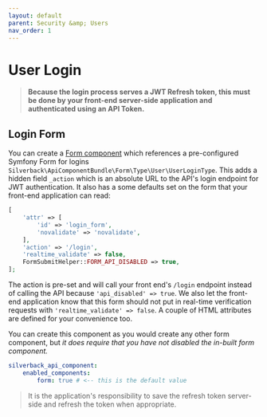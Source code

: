 ```yaml
---
layout: default
parent: Security &amp; Users
nav_order: 1
---
```

# User Login

>__Because the login process serves a JWT Refresh token, this must be done by your front-end server-side application and authenticated using an API Token.__

## Login Form
You can create a [Form component](../components/form-component.md) which references a pre-configured Symfony Form for logins `Silverback\ApiComponentBundle\Form\Type\User\UserLoginType`. This adds a hidden field `_action` which is an absolute URL to the API's login endpoint for JWT authentication. It also has a some defaults set on the form that your front-end application can read:
```php
[
    'attr' => [
        'id' => 'login_form',
        'novalidate' => 'novalidate',
    ],
    'action' => '/login',
    'realtime_validate' => false,
    FormSubmitHelper::FORM_API_DISABLED => true,
];
```
The action is pre-set and will call your front end's `/login` endpoint instead of calling the API because `'api_disabled' => true`. We also let the front-end application know that this form should not put in real-time verification requests with `'realtime_validate' => false`. A couple of HTML attributes are defined for your convenience too.

You can create this component as you would create any other form component, but _it does require that you have not disabled the in-built form component._
```yaml
silverback_api_component:
    enabled_components:
        form: true # <-- this is the default value
```

> It is the application's responsibility to save the refresh token server-side and refresh the token when appropriate.
